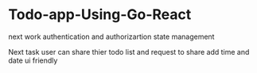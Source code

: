# Todo-app-Using-Go-React

next work
authentication and authorizartion
state management


Next task
user can share thier todo list and request to share
add time and date
ui friendly
